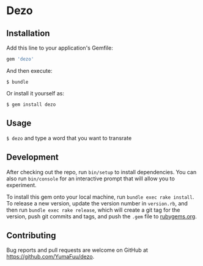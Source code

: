 # Dezo


## Installation

Add this line to your application's Gemfile:

```ruby
gem 'dezo'
```

And then execute:

    $ bundle

Or install it yourself as:

    $ gem install dezo

## Usage

`$ dezo`
and type a word that you want to transrate

## Development

After checking out the repo, run `bin/setup` to install dependencies. You can also run `bin/console` for an interactive prompt that will allow you to experiment.

To install this gem onto your local machine, run `bundle exec rake install`. To release a new version, update the version number in `version.rb`, and then run `bundle exec rake release`, which will create a git tag for the version, push git commits and tags, and push the `.gem` file to [rubygems.org](https://rubygems.org).

## Contributing

Bug reports and pull requests are welcome on GitHub at https://github.com/YumaFuu/dezo.
